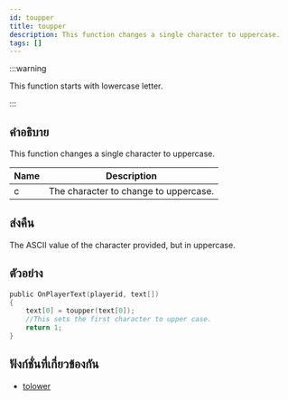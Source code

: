 ```yaml
---
id: toupper
title: toupper
description: This function changes a single character to uppercase.
tags: []
---
```


:::warning

This function starts with lowercase letter.

:::

## คำอธิบาย

This function changes a single character to uppercase.

| Name | Description                           |
| ---- | ------------------------------------- |
| c    | The character to change to uppercase. |

## ส่งคืน

The ASCII value of the character provided, but in uppercase.

## ตัวอย่าง

```c
public OnPlayerText(playerid, text[])
{
    text[0] = toupper(text[0]);
    //This sets the first character to upper case.
    return 1;
}
```

## ฟังก์ชั่นที่เกี่ยวข้องกัน

- [tolower](../functions/tolower.md)
